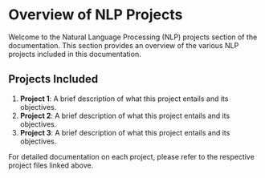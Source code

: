 # Overview of NLP Projects

Welcome to the Natural Language Processing (NLP) projects section of the documentation. This section provides an overview of the various NLP projects included in this documentation. 

## Projects Included

1. **Project 1**: A brief description of what this project entails and its objectives.
2. **Project 2**: A brief description of what this project entails and its objectives.
3. **Project 3**: A brief description of what this project entails and its objectives.

For detailed documentation on each project, please refer to the respective project files linked above.